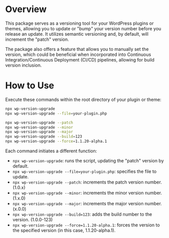 # Overview

This package serves as a versioning tool for your WordPress plugins or themes, allowing you to update or "bump" your
version number before you release an update. It utilizes semantic versioning and, by default, will increment the "patch"
version.

The package also offers a feature that allows you to manually set the version, which could be beneficial when
incorporated into Continuous Integration/Continuous Deployment (CI/CD) pipelines, allowing for build version inclusion.

# How to Use

Execute these commands within the root directory of your plugin or theme:

```bash
npx wp-version-upgrade
npx wp-version-upgrade --file=your-plugin.php

npx wp-version-upgrade --patch
npx wp-version-upgrade --minor
npx wp-version-upgrade --major
npx wp-version-upgrade --build=123
npx wp-version-upgrade --force=1.1.20-alpha.1
```

Each command initiates a different function:

* `npx wp-version-upgrade`: runs the script, updating the "patch" version by default.
* `npx wp-version-upgrade --file=your-plugin.php`: specifies the file to update.
* `npx wp-version-upgrade --patch`: increments the patch version number. (1.0.x)
* `npx wp-version-upgrade --minor`: increments the minor version number. (1.x.0)
* `npx wp-version-upgrade --major`: increments the major version number. (x.0.0)
* `npx wp-version-upgrade --build=123`: adds the build number to the version. (1.0.0-123)
* `npx wp-version-upgrade --force=1.1.20-alpha.1`: forces the version to the specified version (in this case,
  1.1.20-alpha.1).
